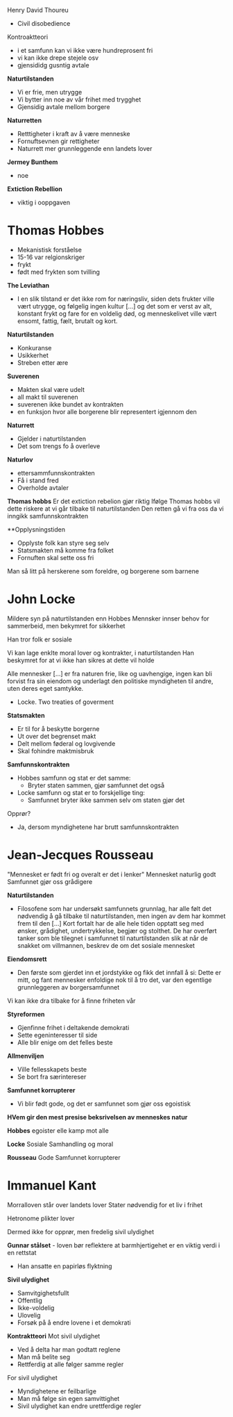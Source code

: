 
Henry David Thoureu
- Civil disobedience


Kontroaktteori
- i et samfunn kan vi ikke være hundreprosent fri
- vi kan ikke drepe stejele osv
- gjensididg gusntig avtale

**Naturtilstanden**
- Vi er frie, men utrygge
- Vi bytter inn noe av vår frihet med trygghet
- Gjensidig avtale mellom borgere

**Naturretten**
- Retttigheter i kraft av å være menneske
- Fornuftsevnen gir rettigheter
- Naturrett mer grunnleggende enn landets lover

**Jermey Bunthem**
- noe

**Extiction Rebellion**
- viktig i ooppgaven

# **Thomas Hobbes**
- Mekanistisk forståelse
- 15-16 var relgionskriger
- frykt
- født med frykten som tvilling

**The Leviathan**
- I en slik tilstand er det ikke rom for næringsliv, siden dets
frukter ville vært utrygge, og følgelig ingen kultur […] og
det som er verst av alt, konstant frykt og fare for en
voldelig død, og menneskelivet ville vært ensomt, fattig,
fælt, brutalt og kort.

**Naturtilstanden**
- Konkuranse
- Usikkerhet
- Streben etter ære

**Suverenen**
- Makten skal være udelt
- all makt til suverenen
- suverenen ikke bundet av kontrakten
- en funksjon hvor alle borgerene blir representert igjennom den

**Naturrett**
- Gjelder i naturtilstanden
- Det som trengs fo å overleve

**Naturlov**
- ettersammfunnskontrakten
- Få i stand fred
- Overholde avtaler

**Thomas hobbs**
Er det extiction rebelion gjør riktig
Ifølge Thomas hobbs vil dette riskere at vi går tilbake til naturtilstanden
Den retten gå vi fra oss da vi inngikk samfunnskontrakten


**Opplysningstiden
- Opplyste folk kan styre seg selv
- Statsmakten må komme fra folket
- Fornuften skal sette oss fri

Man så litt på herskerene som foreldre, og borgerene som barnene

# John Locke

Mildere syn på naturtilstanden enn Hobbes
Mennsker innser behov for sammerbeid, men bekymret for sikkerhet

Han tror folk er sosiale

Vi kan lage enklte moral lover og kontrakter, i naturtilstanden
Han beskymret for at vi ikke han sikres at dette vil holde

Alle mennesker […] er fra naturen frie, like og
uavhengige, ingen kan bli forvist fra sin eiendom og
underlagt den politiske myndigheten til andre, uten deres
eget samtykke.
- Locke. Two treaties of goverment

**Statsmakten**
- Er til for å beskytte borgerne
- Ut over det begrenset makt
- Delt mellom føderal og lovgivende
- Skal fohindre maktmisbruk


**Samfunnskontrakten**
- Hobbes samfunn og stat er det samme:
	- Bryter staten sammen, gjør samfunnet det også
- Locke samfunn og stat er to forskjellige ting:
	- Samfunnet bryter ikke sammen selv om staten gjør det

Opprør?
- Ja, dersom myndighetene har brutt samfunnskontrakten


# Jean-Jecques Rousseau
"Mennesket er født fri og overalt er det i lenker"
Mennesket naturlig godt
Samfunnet gjør oss grådigere


**Naturtilstanden**
- Filosofene som har undersøkt samfunnets grunnlag, har
alle følt det nødvendig å gå tilbake til naturtilstanden,
men ingen av dem har kommet frem til den […] Kort
fortalt har de alle hele tiden opptatt seg med ønsker,
grådighet, undertrykkelse, begjær og stolthet. De har
overført tanker som ble tilegnet i samfunnet til
naturtilstanden slik at når de snakket om villmannen,
beskrev de om det sosiale mennesket

**Eiendomsrett**
- Den første som gjerdet inn et jordstykke og fikk det innfall
å si: Dette er mitt, og fant mennesker enfoldige nok til å
tro det, var den egentlige grunnleggeren av
borgersamfunnet


Vi kan ikke dra tilbake for å finne friheten vår

**Styreformen**
- Gjenfinne frihet i deltakende demokrati
- Sette egeninteresser til side
- Alle blir enige om det felles beste

**Allmenviljen**
- Ville fellesskapets beste
- Se bort fra særintereser

**Samfunnet korrupterer**
- Vi blir født gode, og det er samfunnet som gjør oss egoistisk

**HVem gir den mest presise beksrivelsen av menneskes natur**

**Hobbes**
egoister
elle kamp mot alle

**Locke**
Sosiale
Samhandling og moral

**Rousseau**
Gode
Samfunnet korrupterer

# Immanuel Kant

Morralloven står over landets lover
Stater nødvendig for et liv i frihet

Hetronome plikter lover

Dermed ikke for opprør, men fredelig sivil ulydighet



**Gunnar stålset** - loven bør reflektere at barmhjertigehet er en viktig verdi i en rettstat
- Han ansatte en papirløs flyktning




**Sivil ulydighet**
- Samvitgighetsfullt
- Offentlig
- Ikke-voldelig
- Ulovelig
- Forsøk på å endre lovene i et demokrati


**Kontraktteori**
Mot sivil ulydighet
- Ved å delta har man godtatt reglene
- Man må belite seg
- Rettferdig at alle følger samme regler

For sivil ulydighet
- Myndighetene er feilbarlige
- Man må følge sin egen samvittighet
- Sivil ulydighet kan endre urettferdige regler